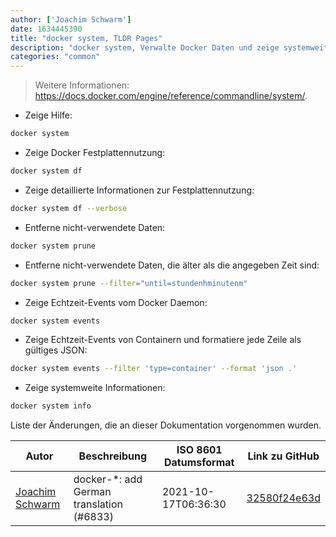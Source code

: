 ```yaml
---
author: ['Joachim Schwarm']
date: 1634445390
title: "docker system, TLDR Pages"
description: "docker system, Verwalte Docker Daten und zeige systemweite Informationen an."
categories: "common"
---
```

> Weitere Informationen: <https://docs.docker.com/engine/reference/commandline/system/>.

- Zeige Hilfe:

```bash
docker system
```

- Zeige Docker Festplattennutzung:

```bash
docker system df
```

- Zeige detaillierte Informationen zur Festplattennutzung:

```bash
docker system df --verbose
```

- Entferne nicht-verwendete Daten:

```bash
docker system prune
```

- Entferne nicht-verwendete Daten, die älter als die angegeben Zeit sind:

```bash
docker system prune --filter="until=stundenhminutenm"
```

- Zeige Echtzeit-Events vom Docker Daemon:

```bash
docker system events
```

- Zeige Echtzeit-Events von Containern und formatiere jede Zeile als gültiges JSON:

```bash
docker system events --filter 'type=container' --format 'json .'
```

- Zeige systemweite Informationen:

```bash
docker system info
```
Liste der Änderungen, die an dieser Dokumentation vorgenommen wurden.


Autor | Beschreibung | ISO 8601 Datumsformat | Link zu GitHub
------|-----|-----|-----
[Joachim Schwarm](mailto:joachim@schwarm.co) | docker-*: add German translation (#6833) | 2021-10-17T06:36:30 | [32580f24e63d](https://github.com/tldr-pages/tldr/commit/32580f24e63daa8abf77cffe6bc7dac55911fb3a)

